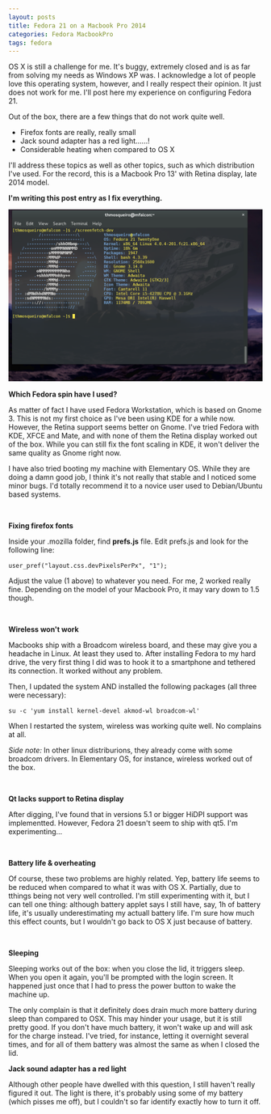 ```yaml
---
layout: posts
title: Fedora 21 on a Macbook Pro 2014
categories: Fedora MacbookPro
tags: fedora
---
```


OS X is still a challenge for me. It's buggy, extremely closed and is
as far from solving my needs as Windows XP was. I acknowledge a lot of
people love this operating system, however, and I really respect their
opinion. It just does not work for me. I'll post here my experience on
configuring Fedora 21.

Out of the box, there are a few things that do not work quite well.

* Firefox fonts are really, really small
* Jack sound adapter has a red light......!
* Considerable heating when compared to OS X

I'll address these topics as well as other topics, such as which
distribution I've used. For the record, this is a Macbook Pro 13' with
Retina display, late 2014 model.


<!-- Split Here - Snapshot -->

**I'm writing this post entry as I fix everything.**

<img src="/files/posts/2015-05-19/screenfetch-2015.png" alt="Screenfetch with Fedora 21" class='post-img' />


<br />

**Which Fedora spin have I used?**

As matter of fact I have used Fedora Workstation, which is based on
Gnome 3. This is not my first choice as I've been using KDE for a
while now. However, the Retina support seems better on Gnome. I've
tried Fedora with KDE, XFCE and Mate, and with none of them the Retina
display worked out of the box. While you can still fix the font
scaling in KDE, it won't deliver the same quality as Gnome right now.

I have also tried booting my machine with Elementary OS. While they
are doing a damn good job, I think it's not really that stable and I
noticed some minor bugs. I'd totally recommend it to a novice user
used to Debian/Ubuntu based systems.

<br />

**Fixing firefox fonts**

Inside your .mozilla folder, find **prefs.js** file. Edit prefs.js and look for the following line:
```
user_pref("layout.css.devPixelsPerPx", "1");
```

Adjust the value (1 above) to whatever you need. For me, 2 worked
really fine. Depending on the model of your Macbook Pro, it may vary
down to 1.5 though.

<br />

**Wireless won't work**

Macbooks ship with a Broadcom wireless board, and these may give you a
headache in Linux. At least they used to. After installing Fedora to
my hard drive, the very first thing I did was to hook it to a
smartphone and tethered its connection. It worked without any problem.

Then, I updated the system AND installed the following packages (all three were necessary):
```
su -c 'yum install kernel-devel akmod-wl broadcom-wl'
```
When I restarted the system, wireless was working quite well. No complains at all.

<i>Side note:</i> In other linux distriburions, they already come with
some broadcom drivers. In Elementary OS, for instance, wireless worked
out of the box.

<br />

**Qt lacks support to Retina display**

After digging, I've found that in versions 5.1 or bigger HiDPI support
was implementted. However, Fedora 21 doesn't seem to ship with
qt5. I'm experimenting...

<br />


**Battery life & overheating**

Of course, these two problems are highly related. Yep, battery life
seems to be reduced when compared to what it was with OS X. Partially,
due to tthings being not very well controlled. I'm still experimenting
with it, but I can tell one thing: although battery applet says I
still have, say, 1h of battery life, it's usually underestimating my
actuall battery life. I'm sure how much this effect counts, but I
wouldn't go back to OS X just because of battery.

<br />

**Sleeping**

Sleeping works out of the box: when you close the lid, it triggers
sleep. When you open it again, you'll be prompted with the login
screen. It happened just once that I had to press the power button to
wake the machine up.

The only complain is that it definitely does drain much more battery
during sleep than compared to OSX. This may hinder your usage, but it
is still pretty good. If you don't have much battery, it won't wake up
and will ask for the charge instead. I've tried, for instance, letting
it overnight several times, and for all of them battery was almost the
same as when I closed the lid.


**Jack sound adapter has a red light**

Although other people have dwelled with this question, I still haven't
really figured it out. The light is there, it's probably using some of
my battery (which pisses me off), but I couldn't so far identify
exactly how to turn it off.